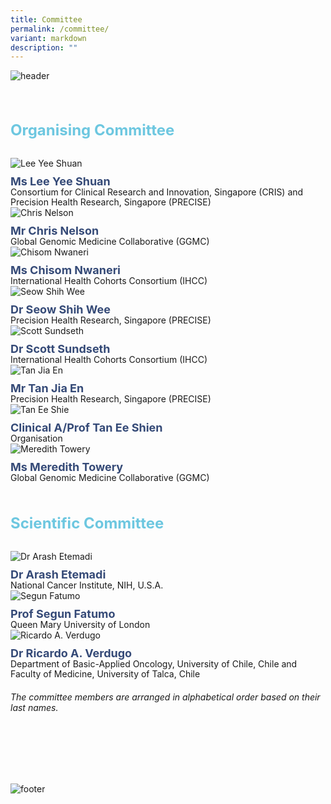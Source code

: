 ```yaml
---
title: Committee
permalink: /committee/
variant: markdown
description: ""
---
```

<div>
	<img style="padding-bottom: 30px; widht: auto;" src="/images/Header%20Footer/Header__5_.png" alt="header">
</div>
<section>
				 <div style="margin-left: 0;" class="">
					 <div>
						 <h3 style="font-weight: bold; color: #6dc7e0; font-size: 24px; margin-bottom: 0">Organising Committee</h3>
					 </div>
					 <div style="padding-top: 30px" class="font">
						 <div class="has-text-centered">
							 <div style="flex-wrap: wrap" class="row">
								 <div></div>
								 <div class="col is-12-mobile is-6-tablet is-4-desktop">
									 <div style="margin: auto; margin-bottom: 12px" class="speaker-image-wrapper  col is-8-desktop is-12-mobile  is-12-tablet">
											 <img alt="Lee Yee Shuan" src="/images/Committee/Lee_Yee_Shuan.png">
										 </div>
										 <h4 style="font-size: 18px; margin: 0; line-height: 18px; font-weight: bold; color: #354a77!important" class="speaker-name text-ellipsis">Ms Lee Yee Shuan</h4>
										 <div style="font-size: 14px;line-height: 16px;" class="speaker-position text-ellipsis">
											 Consortium for Clinical Research and Innovation, Singapore (CRIS) and Precision Health Research, Singapore (PRECISE)  
										 </div>				 
								 </div>
								 <div></div>
								 								 <div></div>
								 <div class="col is-12-mobile is-6-tablet is-4-desktop">
									 <div style="margin: auto; margin-bottom: 12px" class="speaker-image-wrapper  col is-8-desktop is-12-mobile  is-12-tablet">
											 <img alt="Chris Nelson" src="/images/Committee/Chris_Nelson.png">
										 </div>
										 <h4 style="font-size: 18px; margin: 0; line-height: 18px; font-weight: bold; color: #354a77!important" class="speaker-name text-ellipsis">Mr Chris Nelson</h4>
										 <div style="font-size: 14px;line-height: 16px;" class="speaker-position text-ellipsis">
											Global Genomic Medicine Collaborative (GGMC)
										 </div>				 
								 </div>
								 <div></div>
								 								 <div></div>
								 <div class="col is-12-mobile is-6-tablet is-4-desktop">
									 <div style="margin: auto; margin-bottom: 12px" class="speaker-image-wrapper  col is-8-desktop is-12-mobile  is-12-tablet">
											 <img alt="Chisom Nwaneri" src="/images/Committee/Chisom_Nwaneri.png">
										 </div>
										 <h4 style="font-size: 18px; margin: 0; line-height: 18px; font-weight: bold; color: #354a77!important" class="speaker-name text-ellipsis">Ms Chisom Nwaneri</h4>
										 <div style="font-size: 14px;line-height: 16px;" class="speaker-position text-ellipsis">
											 International Health Cohorts Consortium (IHCC)
										 </div>				 
								 </div>
								 <div></div>
								 								 <div></div>
								 <div class="col is-12-mobile is-6-tablet is-4-desktop">
									 <div style="margin: auto; margin-bottom: 12px" class="speaker-image-wrapper  col is-8-desktop is-12-mobile  is-12-tablet">
											 <img alt="Seow Shih Wee" src="/images/Committee/Seow_Shih_Wee.png">
										 </div>
										 <h4 style="font-size: 18px; margin: 0; line-height: 18px; font-weight: bold; color: #354a77!important" class="speaker-name text-ellipsis">Dr Seow Shih Wee</h4>
										 <div style="font-size: 14px;line-height: 16px;" class="speaker-position text-ellipsis">
								Precision Health Research, Singapore (PRECISE)
										 </div>				 
								 </div>
								 <div></div>
								 								 <div class="col is-12-mobile is-6-tablet is-4-desktop">
									 <div style="margin: auto; margin-bottom: 12px" class="speaker-image-wrapper  col is-8-desktop is-12-mobile  is-12-tablet">
											 <img alt="Scott Sundseth" src="/images/Committee/Scott_Sundseth.png">
										 </div>
										 <h4 style="font-size: 18px; margin: 0; line-height: 18px; font-weight: bold; color: #354a77!important" class="speaker-name text-ellipsis">Dr Scott Sundseth</h4>
										 <div style="font-size: 14px;line-height: 16px;" class="speaker-position text-ellipsis">
								International Health Cohorts Consortium (IHCC)
										 </div>				 
								 </div>
								 <div></div>
								 								 <div class="col is-12-mobile is-6-tablet is-4-desktop">
									 <div style="margin: auto; margin-bottom: 12px" class="speaker-image-wrapper  col is-8-desktop is-12-mobile  is-12-tablet">
											 <img alt="Tan Jia En" src="/images/Committee/Tan_Jia_En.png">
										 </div>
										 <h4 style="font-size: 18px; margin: 0; line-height: 18px; font-weight: bold; color: #354a77!important" class="speaker-name text-ellipsis">Mr Tan Jia En</h4>
										 <div style="font-size: 14px;line-height: 16px;" class="speaker-position text-ellipsis">
								Precision Health Research, Singapore (PRECISE)
										 </div>				 
								 </div>
								 <div></div>
								 								 <div class="col is-12-mobile is-6-tablet is-4-desktop">
									 <div style="margin: auto; margin-bottom: 12px" class="speaker-image-wrapper  col is-8-desktop is-12-mobile  is-12-tablet">
											 <img alt="Tan Ee Shie" src="/images/Committee/Tan_Ee_Shien.png">
										 </div>
										 <h4 style="font-size: 18px; margin: 0; line-height: 18px; font-weight: bold; color: #354a77!important" class="speaker-name text-ellipsis">Clinical A/Prof Tan Ee Shien</h4>
										 <div style="font-size: 14px;line-height: 16px;" class="speaker-position text-ellipsis">
								Organisation
										 </div>				 
								 </div>
								 <div></div>
								 								 <div class="col is-12-mobile is-6-tablet is-4-desktop">
									 <div style="margin: auto; margin-bottom: 12px" class="speaker-image-wrapper  col is-8-desktop is-12-mobile  is-12-tablet">
											 <img alt="Meredith Towery" src="/images/Committee/Meredith_Towery.png">
										 </div>
										 <h4 style="font-size: 18px; margin: 0; line-height: 18px; font-weight: bold; color: #354a77!important" class="speaker-name text-ellipsis">Ms Meredith Towery</h4>
										 <div style="font-size: 14px;line-height: 16px;" class="speaker-position text-ellipsis">
								Global Genomic Medicine Collaborative (GGMC)
										 </div>				 
								 </div>
								 <div></div>
							 </div>
						 </div>
					 </div>
				 </div>
	<br>
		</section>
<section>
				 <div style="margin-left: 0;" class="col print-content">
					 <div>
						 <h3 style="font-weight: bold; color: #6dc7e0; font-size: 24px; margin-bottom: 0">Scientific Committee</h3>
					 </div>
					 <div style="padding-top: 30px" class="font">
						 <div class="has-text-centered">
							 <div style="flex-wrap: wrap" class="row">
								 <div></div>
								 <div class="col is-12-mobile is-6-tablet is-4-desktop">
									 <div style="margin: auto; margin-bottom: 12px" class="speaker-image-wrapper col is-8-desktop is-12-mobile  is-12-tablet">
											 <img alt="Dr Arash Etemadi" src="/images/Speaker%20Photos%202024/Arash_Etemadi.png">
										 </div>
										 <h4 style="font-size: 18px; margin: 0; line-height: 18px; font-weight: bold; color: #354a77!important" class="speaker-name text-ellipsis">Dr Arash Etemadi</h4>
										 <div style="font-size: 14px;line-height: 16px;" class="speaker-position text-ellipsis">
											 National Cancer Institute, NIH, U.S.A.
										 </div>				 
								 </div>
								 <div></div>
								 							 <div></div>
								 <div class="col is-12-mobile is-6-tablet is-4-desktop">
									 <div style="margin: auto; margin-bottom: 12px" class="speaker-image-wrapper col is-8-desktop is-12-mobile  is-12-tablet">
											 <img alt="Segun Fatumo" src="/images/Committee/Segun_Fatumo.png">
										 </div>
										 <h4 style="font-size: 18px; margin: 0; line-height: 18px; font-weight: bold; color: #354a77!important" class="speaker-name text-ellipsis">Prof Segun Fatumo</h4>
										 <div style="font-size: 14px;line-height: 16px;" class="speaker-position text-ellipsis">
Queen Mary University of London
										 </div>				 
								 </div>
								 <div></div>
								 							 <div></div>
								 <div class="col is-12-mobile is-6-tablet is-4-desktop">
									 <div style="margin: auto; margin-bottom: 12px" class="speaker-image-wrapper col is-8-desktop is-12-mobile  is-12-tablet">
											 <img alt="Ricardo A. Verdugo" src="/images/Committee/Ricardo_A__Verdugo.png">
										 </div>
										 <h4 style="font-size: 18px; margin: 0; line-height: 18px; font-weight: bold; color: #354a77!important" class="speaker-name text-ellipsis">Dr Ricardo A. Verdugo </h4>
										 <div style="font-size: 14px;line-height: 16px;" class="speaker-position text-ellipsis">
Department of Basic-Applied Oncology, University of Chile, Chile and Faculty of Medicine, University of Talca, Chile
										 </div>				 
								 </div>
								 <div></div>
								 							 <div></div>								 
							 </div>
						 </div>
					 </div>
				 </div>
		</section> 
<div>
	<h6><i>The committee members are arranged in alphabetical order based on their last names.</i></h6>
</div>
<div>
	<img style="padding-top: 80px; widht: auto;" src="/images/Header%20Footer/Footer__4_.png" alt="footer">
</div>